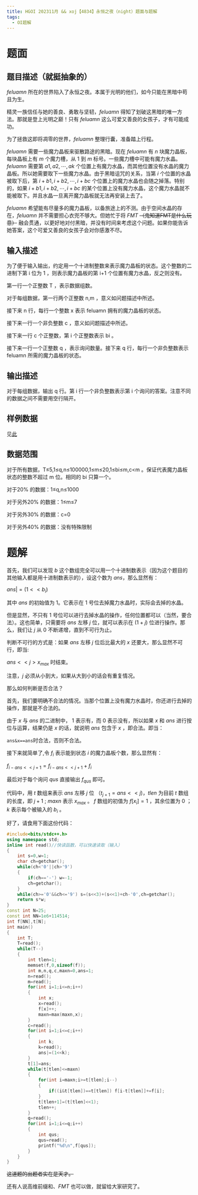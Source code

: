 ```yaml
---
title: HGOI 202311月 && xoj【4834】永恒之夜（night）题面与题解
tags:
  - OI题解
---
```

# 题面
## 题目描述（就挺抽象的）
$feluamn$ 所在的世界陷入了永恒之夜。本属于光明的他们，如今只能在黑暗中苟且为生。

精灵一族信任与她的善良、勇敢与坚韧，$feluamn$ 得知了划破这黑暗的唯一方法。那就是登上光明之巅！只有 $feluamn$ 这么可爱又善良的女孩子，才有可能成功。

为了拯救这即将凋零的世界，$feluamn$ 整理行囊，准备踏上行程。

$feluamn$ 需要一些魔力晶板来驱散路途的黑暗。现在 $feluamn$ 有 $n$ 块魔力晶板，每块晶板上有 $m$ 个魔力槽，从 $1$ 到 $m$ 标号。一些魔力槽中可能有魔力水晶。$feluamn$ 需要第 $a1,a2,⋯,ak$ 个位置上有魔力水晶，而其他位置没有水晶的魔力晶板。所以她需要取下一些魔力水晶。由于黑暗诅咒的关系，当第 $i$ 个位置的水晶被取下后，第 $i+b1,i+b2,⋯,i+bc$ 个位置上的魔力水晶也会随之掉落。特别的，如果 $i+b1,i+b2,⋯,i+bc$ 的某个位置上没有魔力水晶，这个魔力水晶就不能被取下。并且水晶一旦离开魔力晶板就无法再安装上去了。

$feluamn$ 希望能有尽量多的魔力晶板，以备旅途上的不测。由于空间水晶的存在，$feluamn$ 并不需要担心衣兜不够大。但她忙于将 $FMT$ ~~（鬼知道FMT是什么玩意）~~ 融会贯通，以更好地对付黑暗，并没有时间来考虑这个问题。如果你能告诉她答案，这个可爱又善良的女孩子会对你感激不尽。
## 输入描述
为了便于输入输出，约定用一个十进制整数来表示魔力晶板的状态。这个整数的二进制下第 i 位为 1 ，则表示魔力晶板的第 i+1 个位置有魔力水晶，反之则没有。

第一行一个正整数 T ，表示数据组数。

对于每组数据，第一行两个正整数 n,m ，意义如问题描述中所述。

接下来 n 行，每行一个整数 x 表示 feluamn 拥有的魔力晶板的状态。

接下来一行一个非负整数 c ，意义如问题描述中所述。

接下来一行 c 个正整数，第 i 个正整数表示 bi 。

接下来一行一个正整数 q ，表示询问数量。接下来 q 行，每行一个非负整数表示 feluamn 所需的魔力晶板的状态。
## 输出描述
对于每组数据，输出 q 行。第 i 行一个非负整数表示第 i 个询问的答案。注意不同的数据之间不需要用空行隔开。
## 样例数据
见[此](https://xoj.red/problem/4834)
## 数据范围
对于所有数据，T≤5,1≤q,n≤100000,1≤m≤20,1≤bi≤m,c<m 。保证代表魔力晶板状态的整数不超过 m 位。相同的 bi 只算一个。

对于20% 的数据：1≤q,n≤1000

对于另外20% 的数据：1≤m≤7

对于另外30% 的数据：c=0

对于另外40% 的数据：没有特殊限制
# 题解
首先，我们可以发现 $b$ 这个数组完全可以用一个十进制数表示（因为这个题目的其他输入都是用十进制数表示的），设这个数为 $ans$，那么显然有：

$ans|=(1<<b_{i})$

其中 $ans$ 的初始值为 $1$。它表示在 $1$ 号位去掉魔力水晶时，实际会去掉的水晶。

但是显然，不只有 $1$ 号位可以进行去掉水晶的操作，任何位置都可以（当然，要合法）。这也简单，只需要将 $ans$ 左移 $j$ 位，就可以表示在 $(1+j)$ 位进行操作。那么，我们让 $j$ 从 $0$ 不断递增，直到不可行为止。

判断不可行的方式是：如果 $ans$ 左移 $j$ 位后比最大的 $x$ 还要大，那么显然不可行，即当:

$ans<<j>x_{max}$ 时结束。
  
注意，$j$ 必须从小到大，如果从大到小的话会有重复情况。
  
那么如何判断是否合法？
  
首先，我们要明确不合法的情况。当那个位置上没有魔力水晶时，你还进行去掉的操作，那就是不合法的。
  
由于 $x$ 与 $ans$ 的二进制中， $1$ 表示有，而 $0$ 表示没有，所以如果 $x$ 和 $ans$ 进行按位与运算，结果仍是 $x$ 的话，就说明 $ans$ 包含于 $x$ ，即合法。即当：
  
`ans&x==ans`时合法，否则不合法。
  
接下来就简单了,令 $f_{i}$ 表示能到状态 $i$ 的魔力晶板个数，那么显然有：
  
$f_{i-ans<<j+1}=f_{i-ans<<j+1}+f_{i}$
  
最后对于每个询问 $qus$ 直接输出 $f_{qus}$ 即可。
  
代码中，用 $t$ 数组来表示 $ans$ 左移 $j$ 位 （$t_{j+1}=ans<<j$)，$tlen$ 为目前 $t$ 数组的长度，即 $j+1$ ; $maxn$ 表示 $x_{max}$ 。 $f$ 数组的初值为 $f[x_{i}]=1$ ，其余位置为 $0$ ；$k$ 表示每个被输入的 $b_{i}$ 。
  
好了，请食用下面这份代码：
```cpp
#include<bits/stdc++.h>
using namespace std;
inline int read()//快读函数，可以快速读取（输入） 
{
	int s=0,w=1;
	char ch=getchar();
	while(ch<'0'||ch>'9')
	{
		if(ch=='-') w=-1;
		ch=getchar();
	} 
	while(ch>='0'&&ch<='9') s=(s<<3)+(s<<1)+ch-'0',ch=getchar();
	return s*w;
}
const int N=25;
const int NN=1e6+114514;
int f[NN],t[N];
int main()
{
	int T;
	T=read();
	while(T--)
	{
		int tlen=1;
		memset(f,0,sizeof(f));
		int m,n,q,c,maxn=0,ans=1;
		n=read();
		m=read();
		for(int i=1;i<=n;i++)
		{
			int x;
			x=read();
			f[x]++;
			maxn=max(maxn,x);
		}
		c=read();
		for(int i=1;i<=c;i++)
		{
			int k;
			k=read();
			ans|=(1<<k);
		}
		t[1]=ans;
		while(t[tlen]<=maxn)
		{
			for(int i=maxn;i>=t[tlen];i--)
			{
				if((i&t[tlen])==t[tlen]) f[i-t[tlen]]+=f[i];
			}
			t[tlen+1]=(t[tlen]<<1);
			tlen++;
		}
		q=read();
		for(int i=1;i<=q;i++)
		{
			int qus;
			qus=read();
			printf("%d\n",f[qus]);
		}
	}
}
``````
~~这道题的出题者实在是天才。~~
                             
还有人说高维前缀和、$FMT$ 也可以做，就留给大家研究了。